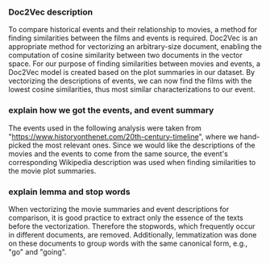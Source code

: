 ### Doc2Vec description

To compare historical events and their relationship to movies, 
a method for finding similarities between the films and events is required. Doc2Vec is an appropriate method for vectorizing an arbitrary-size document, enabling the computation of cosine similarity between two documents in the vector space. For our purpose of finding similarities between movies and events, a Doc2Vec model is created based on the plot summaries in our dataset. By vectorizing the descriptions of events, we can now find the films with the lowest cosine similarities, thus most similar characterizations to our event.

### explain how we got the events, and event summary

The events used in the following analysis were taken from "https://www.historyonthenet.com/20th-century-timeline", where we hand-picked the most relevant ones. Since we would like the descriptions of the movies and the events to come from the same source, the event's corresponding Wikipedia description was used when finding similarities to the movie plot summaries.


### explain lemma and stop words
When vectorizing the movie summaries and event descriptions for comparison, it is good practice to extract only the essence of the texts before the vectorization. Therefore the stopwords, which frequently occur in different documents, are removed. Additionally, lemmatization was done on these documents to group words with the same canonical form, e.g., "go" and "going". 





